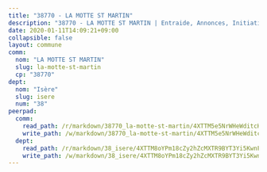 ```yaml
---
title: "38770 - LA MOTTE ST MARTIN"
description: "38770 - LA MOTTE ST MARTIN | Entraide, Annonces, Initiatives"
date: 2020-01-11T14:09:21+09:00
collapsible: false
layout: commune
comm:
  nom: "LA MOTTE ST MARTIN"
  slug: la-motte-st-martin
  cp: "38770"
dept:
  nom: "Isère"
  slug: isere
  num: "38"
peerpad:
  comm:
    read_path: /r/markdown/38770_la-motte-st-martin/4XTTM5e5NrWHeWditcHJKuQBtTa3RyqtHE2DdiNK6oVUUVRkp
    write_path: /w/markdown/38770_la-motte-st-martin/4XTTM5e5NrWHeWditcHJKuQBtTa3RyqtHE2DdiNK6oVUUVRkp-K3TgUqZxxvZRoWwirBfmeEHvU6rT1p1jsvFpgtqPw9abC2VbYs7XtneVn7sdRfmuKSx2JCvDyr5v2uhgC2Y3VMg79oaBoEs7PXVz4Gb4wQMaKVgehBjAqhHhHrGswqf12XuBMMUG
  dept:
    read_path: /r/markdown/38_isere/4XTTM8oYPm18cZy2hZcMXTR9BYT3Yi5KwnFvpXu1TXaRq7Q3V
    write_path: /w/markdown/38_isere/4XTTM8oYPm18cZy2hZcMXTR9BYT3Yi5KwnFvpXu1TXaRq7Q3V-K3TgUoSzs2JpJwfbzBvgU8N95mHo7JXz7NbEctNRM3EDb2iYHA4maKm3pRQwmboULLPnLFTEhRgTawPTWpmxTxKbTwDgAEzA9tUHjpudQTWdKWfdVSegAo77eCwhXTaVG7AyUZEs
---
```


